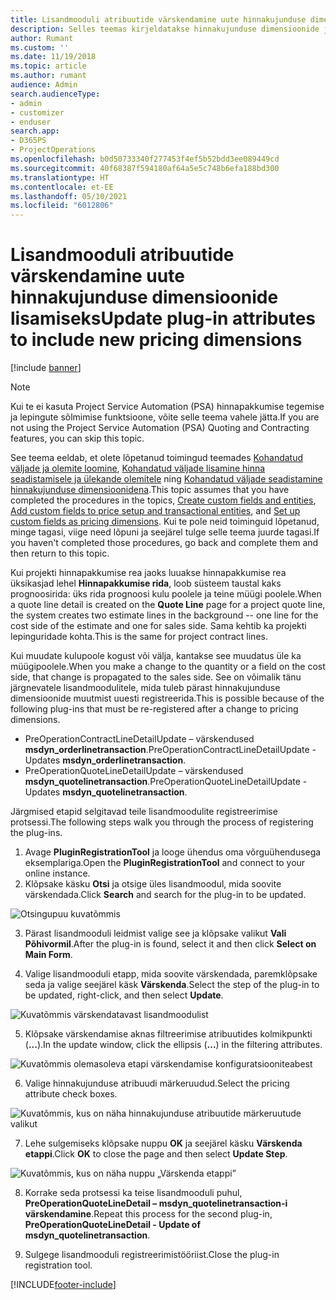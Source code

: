```yaml
---
title: Lisandmooduli atribuutide värskendamine uute hinnakujunduse dimensioonide lisamiseks
description: Selles teemas kirjeldatakse hinnakujunduse dimensioonide jaoks lisandmooduli atribuutide värskendamist.
author: Rumant
ms.custom: ''
ms.date: 11/19/2018
ms.topic: article
ms.author: rumant
audience: Admin
search.audienceType:
- admin
- customizer
- enduser
search.app:
- D365PS
- ProjectOperations
ms.openlocfilehash: b0d50733340f277453f4ef5b52bdd3ee089449cd
ms.sourcegitcommit: 40f68387f594180af64a5e5c748b6efa188bd300
ms.translationtype: HT
ms.contentlocale: et-EE
ms.lasthandoff: 05/10/2021
ms.locfileid: "6012806"
---
```

# <a name="update-plug-in-attributes-to-include-new-pricing-dimensions"></a><span data-ttu-id="b9723-103">Lisandmooduli atribuutide värskendamine uute hinnakujunduse dimensioonide lisamiseks</span><span class="sxs-lookup"><span data-stu-id="b9723-103">Update plug-in attributes to include new pricing dimensions</span></span>

[!include [banner](../includes/psa-now-project-operations.md)]

> [!NOTE]
> <span data-ttu-id="b9723-104">Kui te ei kasuta Project Service Automation (PSA) hinnapakkumise tegemise ja lepingute sõlmimise funktsioone, võite selle teema vahele jätta.</span><span class="sxs-lookup"><span data-stu-id="b9723-104">If you are not using the Project Service Automation (PSA) Quoting and Contracting features, you can skip this topic.</span></span>

<span data-ttu-id="b9723-105">See teema eeldab, et olete lõpetanud toimingud teemades [Kohandatud väljade ja olemite loomine](create-custom-fields-entities.md), [Kohandatud väljade lisamine hinna seadistamisele ja ülekande olemitele](field-references.md) ning [Kohandatud väljade seadistamine hinnakujunduse dimensioonidena](set-up-pricing-dimensions.md).</span><span class="sxs-lookup"><span data-stu-id="b9723-105">This topic assumes that you have completed the procedures in the topics, [Create custom fields and entities](create-custom-fields-entities.md), [Add custom fields to price setup and transactional entities](field-references.md), and [Set up custom fields as pricing dimensions](set-up-pricing-dimensions.md).</span></span> <span data-ttu-id="b9723-106">Kui te pole neid toiminguid lõpetanud, minge tagasi, viige need lõpuni ja seejärel tulge selle teema juurde tagasi.</span><span class="sxs-lookup"><span data-stu-id="b9723-106">If you haven't completed those procedures, go back and complete them and then return to this topic.</span></span>

<span data-ttu-id="b9723-107">Kui projekti hinnapakkumise rea jaoks luuakse hinnapakkumise rea üksikasjad lehel **Hinnapakkumise rida**, loob süsteem taustal kaks prognoosirida: üks rida prognoosi kulu poolele ja teine müügi poolele.</span><span class="sxs-lookup"><span data-stu-id="b9723-107">When a quote line detail is created on the **Quote Line** page for a project quote line, the system creates two estimate lines in the background -- one line for the cost side of the estimate and one for sales side.</span></span> <span data-ttu-id="b9723-108">Sama kehtib ka projekti lepinguridade kohta.</span><span class="sxs-lookup"><span data-stu-id="b9723-108">This is the same  for project contract lines.</span></span>

<span data-ttu-id="b9723-109">Kui muudate kulupoole kogust või välja, kantakse see muudatus üle ka müügipoolele.</span><span class="sxs-lookup"><span data-stu-id="b9723-109">When you make a change to the quantity or a field on the cost side, that change is propagated to the sales side.</span></span> <span data-ttu-id="b9723-110">See on võimalik tänu järgnevatele lisandmoodulitele, mida tuleb pärast hinnakujunduse dimensioonide muutmist uuesti registreerida.</span><span class="sxs-lookup"><span data-stu-id="b9723-110">This is possible because of the following plug-ins that must be re-registered after a change to pricing dimensions.</span></span>

- <span data-ttu-id="b9723-111">PreOperationContractLineDetailUpdate – värskendused **msdyn_orderlinetransaction**.</span><span class="sxs-lookup"><span data-stu-id="b9723-111">PreOperationContractLineDetailUpdate - Updates **msdyn_orderlinetransaction**.</span></span>
- <span data-ttu-id="b9723-112">PreOperationQuoteLineDetailUpdate – värskendused **msdyn_quotelinetransaction**.</span><span class="sxs-lookup"><span data-stu-id="b9723-112">PreOperationQuoteLineDetailUpdate - Updates **msdyn_quotelinetransaction**.</span></span>

<span data-ttu-id="b9723-113">Järgmised etapid selgitavad teile lisandmoodulite registreerimise protsessi.</span><span class="sxs-lookup"><span data-stu-id="b9723-113">The following steps walk you through the process of registering the plug-ins.</span></span>

1. <span data-ttu-id="b9723-114">Avage **PluginRegistrationTool** ja looge ühendus oma võrguühendusega eksemplariga.</span><span class="sxs-lookup"><span data-stu-id="b9723-114">Open the **PluginRegistrationTool** and connect to your online instance.</span></span>
2. <span data-ttu-id="b9723-115">Klõpsake käsku **Otsi** ja otsige üles lisandmoodul, mida soovite värskendada.</span><span class="sxs-lookup"><span data-stu-id="b9723-115">Click **Search** and search for the plug-in to be updated.</span></span>

 ![Otsingupuu kuvatõmmis](media/PRT-1.png)

3. <span data-ttu-id="b9723-117">Pärast lisandmooduli leidmist valige see ja klõpsake valikut **Vali Põhivormil**.</span><span class="sxs-lookup"><span data-stu-id="b9723-117">After the plug-in is found, select it and then click **Select on Main Form**.</span></span>

4. <span data-ttu-id="b9723-118">Valige lisandmooduli etapp, mida soovite värskendada, paremklõpsake seda ja valige seejärel käsk **Värskenda**.</span><span class="sxs-lookup"><span data-stu-id="b9723-118">Select the step of the plug-in to be updated, right-click, and then select **Update**.</span></span>

 ![Kuvatõmmis värskendatavast lisandmoodulist](media/PRT-2.png)
 
5. <span data-ttu-id="b9723-120">Klõpsake värskendamise aknas filtreerimise atribuutides kolmikpunkti (**...**).</span><span class="sxs-lookup"><span data-stu-id="b9723-120">In the update window, click the ellipsis (**...**) in the filtering attributes.</span></span>

 ![Kuvatõmmis olemasoleva etapi värskendamise konfiguratsiooniteabest](media/PRT-3.png)
 
6. <span data-ttu-id="b9723-122">Valige hinnakujunduse atribuudi märkeruudud.</span><span class="sxs-lookup"><span data-stu-id="b9723-122">Select the pricing attribute check boxes.</span></span>

 ![Kuvatõmmis, kus on näha hinnakujunduse atribuutide märkeruutude valikut](media/PRT-4.png)

7. <span data-ttu-id="b9723-124">Lehe sulgemiseks klõpsake nuppu **OK** ja seejärel käsku **Värskenda etappi**.</span><span class="sxs-lookup"><span data-stu-id="b9723-124">Click **OK** to close the page and then select **Update Step**.</span></span>

 ![Kuvatõmmis, kus on näha nuppu „Värskenda etappi”](media/PRT-5.png)
 
8. <span data-ttu-id="b9723-126">Korrake seda protsessi ka teise lisandmooduli puhul, **PreOperationQuoteLineDetail – msdyn_quotelinetransaction-i värskendamine**.</span><span class="sxs-lookup"><span data-stu-id="b9723-126">Repeat this process for the second plug-in, **PreOperationQuoteLineDetail - Update of msdyn_quotelinetransaction**.</span></span>

9. <span data-ttu-id="b9723-127">Sulgege lisandmooduli registreerimistööriist.</span><span class="sxs-lookup"><span data-stu-id="b9723-127">Close the plug-in registration tool.</span></span>



[!INCLUDE[footer-include](../includes/footer-banner.md)]